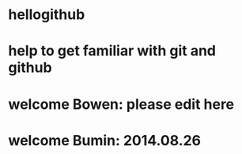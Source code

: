 hellogithub
===========

help to get familiar with git and github
===
welcome Bowen: please edit here
===
welcome Bumin: 2014.08.26
===

